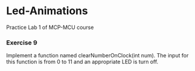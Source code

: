 # Led-Animations
Practice Lab 1 of MCP-MCU course

### Exercise 9
Implement a function named clearNumberOnClock(int num). The input for this function is from 0 to 11 and an appropriate LED is turn off.
